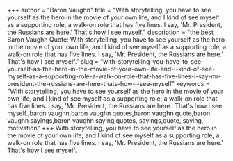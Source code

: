 +++
author = "Baron Vaughn"
title = "With storytelling, you have to see yourself as the hero in the movie of your own life, and I kind of see myself as a supporting role, a walk-on role that has five lines. I say, 'Mr. President, the Russians are here.' That's how I see myself."
description = "the best Baron Vaughn Quote: With storytelling, you have to see yourself as the hero in the movie of your own life, and I kind of see myself as a supporting role, a walk-on role that has five lines. I say, 'Mr. President, the Russians are here.' That's how I see myself."
slug = "with-storytelling-you-have-to-see-yourself-as-the-hero-in-the-movie-of-your-own-life-and-i-kind-of-see-myself-as-a-supporting-role-a-walk-on-role-that-has-five-lines-i-say-mr-president-the-russians-are-here-thats-how-i-see-myself"
keywords = "With storytelling, you have to see yourself as the hero in the movie of your own life, and I kind of see myself as a supporting role, a walk-on role that has five lines. I say, 'Mr. President, the Russians are here.' That's how I see myself.,baron vaughn,baron vaughn quotes,baron vaughn quote,baron vaughn sayings,baron vaughn saying,quotes, sayings,quote, saying, motivation"
+++
With storytelling, you have to see yourself as the hero in the movie of your own life, and I kind of see myself as a supporting role, a walk-on role that has five lines. I say, 'Mr. President, the Russians are here.' That's how I see myself.
